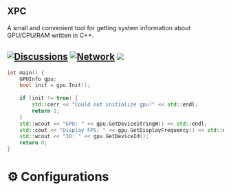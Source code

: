 ## XPC
A small and convenient tool for getting system information about GPU/CPU/RAM written in C++.

[![Discussions](https://img.shields.io/github/license/dec0dOS/amazing-github-template.svg?style=flat-square)](https://github.com/ynwqmv/netprotocol/discussions/3)
[![Network](https://img.shields.io/badge/XPC-0.1.0-red.svg)]()
![](https://camo.githubusercontent.com/a080948f1963a87a71216a884b318e6d84825d4cb0be5b242b3153e5b096486c/68747470733a2f2f696d672e736869656c64732e696f2f62616467652f432b2b2d536f6c7574696f6e732d626c75652e7376673f7374796c653d666c6174266c6f676f3d63253242253242)
---

```cpp
int main() {
    GPUInfo gpu;
    bool init = gpu.Init();
    
    if (init != true) {
        std::cerr << "Could not initialize gpu!" << std::endl;
        return 1;
    }
    std::wcout << "GPU: " << gpu.GetDeviceStringW() << std::endl;
    std::cout << "Display FPS: " << gpu.GetDisplayFrequency() << std::endl;
    std::wcout << "ID: " << gpu.GetDeviceId();
    return 0;
}
```

# ⚙️ Configurations
